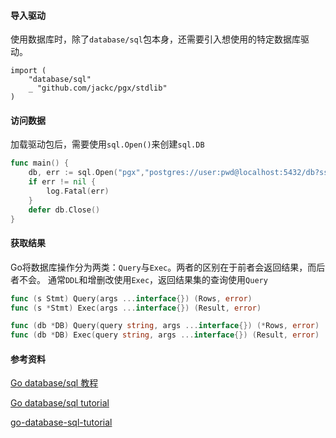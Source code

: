 #### 导入驱动
使用数据库时，除了`database/sql`包本身，还需要引入想使用的特定数据库驱动。
```
import (
    "database/sql"
    _ "github.com/jackc/pgx/stdlib"
)
```

#### 访问数据
加载驱动包后，需要使用`sql.Open()`来创建`sql.DB`
```go
func main() {
    db, err := sql.Open("pgx","postgres://user:pwd@localhost:5432/db?sslmode=disable")
    if err != nil {
        log.Fatal(err)
    }
    defer db.Close()
}
```

#### 获取结果
Go将数据库操作分为两类：`Query`与`Exec`。两者的区别在于前者会返回结果，而后者不会。
通常`DDL`和增删改使用`Exec`，返回结果集的查询使用`Query`
```go
func (s Stmt) Query(args ...interface{}) (Rows, error)
func (s *Stmt) Exec(args ...interface{}) (Result, error) 

func (db *DB) Query(query string, args ...interface{}) (*Rows, error) 
func (db *DB) Exec(query string, args ...interface{}) (Result, error)
```

#### 参考资料
[Go database/sql 教程 ](https://yq.aliyun.com/articles/178898?utm_content=m_29337)

[Go database/sql tutorial](http://go-database-sql.org/index.html)

[go-database-sql-tutorial](https://github.com/VividCortex/go-database-sql-tutorial)
